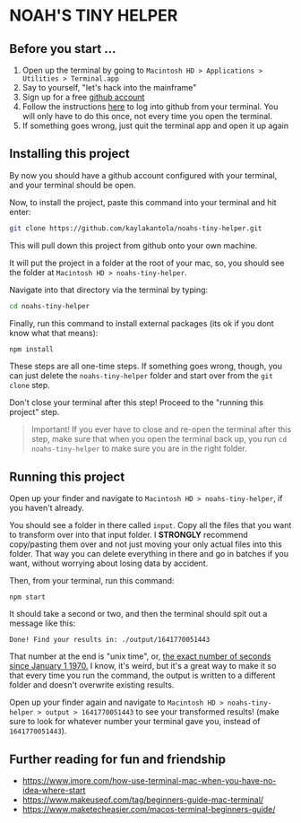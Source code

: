 # NOAH'S TINY HELPER

## Before you start ... 

1. Open up the terminal by going to `Macintosh HD > Applications > Utilities > Terminal.app` 
2. Say to yourself, "let's hack into the mainframe"
3. Sign up for a free [github account](https://github.com/) 
4. Follow the instructions [here](https://docs.github.com/en/get-started/quickstart/set-up-git#setting-up-git) to log into github from your terminal. You will only have to do this once, not every time you open the terminal.
5. If something goes wrong, just quit the terminal app and open it up again 

## Installing this project

By now you should have a github account configured with your terminal, and your terminal should be open. 

Now, to install the project, paste this command into your terminal and hit enter:

```sh
git clone https://github.com/kaylakantola/noahs-tiny-helper.git
```

This will pull down this project from github onto your own machine. 

It will put the project in a folder at the root of your mac, so, you should see the folder at `Macintosh HD > noahs-tiny-helper`.

Navigate into that directory via the terminal by typing:

```sh
cd noahs-tiny-helper
```

Finally, run this command to install external packages (its ok if you dont know what that means):

```sh
npm install
```

These steps are all one-time steps. If something goes wrong, though, you can just delete the `noahs-tiny-helper` folder and start over from the `git clone` step.

Don't close your terminal after this step! Proceed to the "running this project" step.

> Important! If you ever have to close and re-open the terminal after this step, make sure that when you open the terminal back up, you run `cd noahs-tiny-helper` to make sure you are in the right folder.

## Running this project

Open up your finder and navigate to `Macintosh HD > noahs-tiny-helper`, if you haven't already.

You should see a folder in there called `input`. Copy all the files that you want to transform over into that input folder. I **STRONGLY** recommend copy/pasting them over and not just moving your only actual files into this folder. That way you can delete everything in there and go in batches if you want, without worrying about losing data by accident.

Then, from your terminal, run this command:

```npm start```

It should take a second or two, and then the terminal should spit out a message like this:

`Done! Find your results in: ./output/1641770051443`

That number at the end is "unix time", or, [the exact number of seconds since January 1 1970.](https://en.wikipedia.org/wiki/Unix_time) I know, it's weird, but it's a great way to make it so that every time you run the command, the output is written to a different folder and doesn't overwrite existing results.

Open up your finder again and navigate to `Macintosh HD > noahs-tiny-helper > output > 1641770051443` to see your transformed results! (make sure to look for whatever number your terminal gave you, instead of `1641770051443`).

## Further reading for fun and friendship

- https://www.imore.com/how-use-terminal-mac-when-you-have-no-idea-where-start
- https://www.makeuseof.com/tag/beginners-guide-mac-terminal/
- https://www.maketecheasier.com/macos-terminal-beginners-guide/
